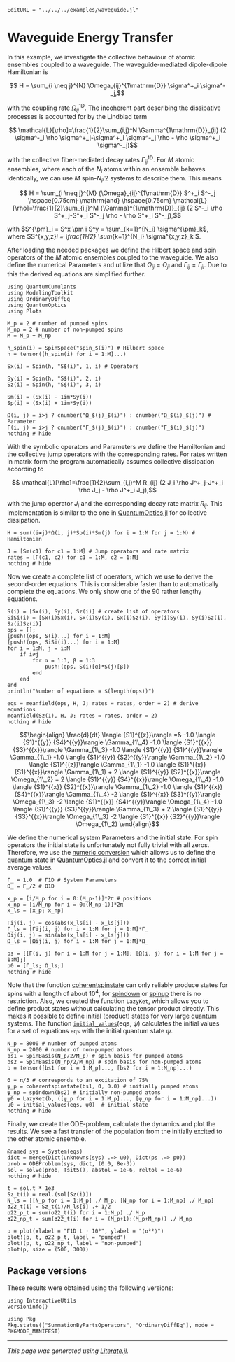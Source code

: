```@meta
EditURL = "../../../examples/waveguide.jl"
```

# Waveguide Energy Transfer

In this example, we investigate the collective behaviour of atomic ensembles coupled to a waveguide. The waveguide-mediated dipole-dipole Hamiltonian is
```math
    H = \sum_{i \neq j}^{N} \Omega_{ij}^{1\mathrm{D}} \sigma^+_i \sigma^-_j,
```
with the coupling rate $\Omega^{1\mathrm{D}}_{ij}$.
The incoherent part describing the dissipative processes is accounted for by the Lindblad term
```math
    \mathcal{L}[\rho]=\frac{1}{2}\sum_{i,j}^N \Gamma^{1\mathrm{D}}_{ij} (2 \sigma^-_i \rho \sigma^+_j-\sigma^+_i \sigma^-_j \rho - \rho \sigma^+_i \sigma^-_j)
```
with the collective fiber-mediated decay rates $\Gamma^{1\mathrm{D}}_{ij}$. For $M$ atomic ensembles, where each of the $N_i$ atoms within an ensemble behaves identically, we can use $M$ spin-$N_i/2$ systems to describe them. This means
```math
    H = \sum_{i \neq j}^{M} {\Omega}_{ij}^{1\mathrm{D}} S^+_i S^-_j \hspace{0.75cm} \mathrm{and} \hspace{0.75cm} \mathcal{L}[\rho]=\frac{1}{2}\sum_{i,j}^M {\Gamma}^{1\mathrm{D}}_{ij} (2 S^-_i \rho S^+_j-S^+_i S^-_j \rho - \rho S^+_i S^-_j),
```
with $S^{\pm}_i = S^x \pm i S^y = \sum_{k=1}^{N_i} \sigma^{\pm}_k$, where $S^{x,y,z}_i = \frac{1}{2} \sum_{k=1}^{N_i} \sigma^{x,y,z}_k $.

After loading the needed packages we define the Hilbert space and spin operators of the $M$ atomic ensembles coupled to the waveguide. We also define the numerical Parameters and utilize that $\Omega_{ij} = \Omega_{ji}$ and $\Gamma_{ij} = \Gamma_{ji}$. Due to this the derived equations are simplified further.

````@example waveguide
using QuantumCumulants
using ModelingToolkit
using OrdinaryDiffEq
using QuantumOptics
using Plots

M_p = 2 # number of pumped spins
M_np = 2 # number of non-pumped spins
M = M_p + M_np

h_spin(i) = SpinSpace("spin_$(i)") # Hilbert space
h = tensor([h_spin(i) for i = 1:M]...)

Sx(i) = Spin(h, "S$(i)", 1, i) # Operators

Sy(i) = Spin(h, "S$(i)", 2, i)
Sz(i) = Spin(h, "S$(i)", 3, i)

Sm(i) = (Sx(i) - 1im*Sy(i))
Sp(i) = (Sx(i) + 1im*Sy(i))

Ω(i, j) = i>j ? cnumber("Ω_$(j)_$(i)") : cnumber("Ω_$(i)_$(j)") # Parameter
Γ(i, j) = i>j ? cnumber("Γ_$(j)_$(i)") : cnumber("Γ_$(i)_$(j)")
nothing # hide
````

With the symbolic operators and Parameters we define the Hamiltonian and the collective jump operators with the corresponding rates. For rates written in matrix form the program automatically assumes collective dissipation according to
```math
    \mathcal{L}[\rho]=\frac{1}{2}\sum_{i,j}^M R_{ij} (2 J_i \rho J^+_j-J^+_i \rho J_j - \rho J^+_i J_j),
```
with the jump operator $J_i$ and the corresponding decay rate matrix $R_{ij}$. This implementation is similar to the one in [QuantumOptics.jl](https://docs.qojulia.org/timeevolution/master/) for collective dissipation.

````@example waveguide
H = sum((i≠j)*Ω(i, j)*Sp(i)*Sm(j) for i = 1:M for j = 1:M) # Hamiltonian

J = [Sm(c1) for c1 = 1:M] # Jump operators and rate matrix
rates = [Γ(c1, c2) for c1 = 1:M, c2 = 1:M]
nothing # hide
````

Now we create a complete list of operators, which we use to derive the second-order equations. This is considerable faster than to automatically complete the equations. We only show one of the 90 rather lengthy equations.

````@example waveguide
S(i) = [Sx(i), Sy(i), Sz(i)] # create list of operators
SiSi(i) = [Sx(i)Sx(i), Sx(i)Sy(i), Sx(i)Sz(i), Sy(i)Sy(i), Sy(i)Sz(i), Sz(i)Sz(i)]
ops = [];
[push!(ops, S(i)...) for i = 1:M]
[push!(ops, SiSi(i)...) for i = 1:M]
for i = 1:M, j = i:M
    if i≠j
        for α = 1:3, β = 1:3
            push!(ops, S(i)[α]*S(j)[β])
        end
    end
end
println("Number of equations = $(length(ops))")

eqs = meanfield(ops, H, J; rates = rates, order = 2) # derive equations
meanfield(Sz(1), H, J; rates = rates, order = 2)
nothing # hide
````

```math
\begin{align}
\frac{d}{dt} \langle {S1}^{{z}}\rangle  =& -1.0 \langle {S1}^{{y}}  {S4}^{{y}}\rangle  \Gamma_{1\_4} -1.0 \langle {S1}^{{x}}  {S3}^{{x}}\rangle  \Gamma_{1\_3} -1.0 \langle {S1}^{{y}}  {S1}^{{y}}\rangle  \Gamma_{1\_1} -1.0 \langle {S1}^{{y}}  {S2}^{{y}}\rangle  \Gamma_{1\_2} -1.0 \langle {S1}^{{z}}\rangle  \Gamma_{1\_1} -1.0 \langle {S1}^{{x}}  {S1}^{{x}}\rangle  \Gamma_{1\_1} + 2 \langle {S1}^{{y}}  {S2}^{{x}}\rangle  \Omega_{1\_2} + 2 \langle {S1}^{{y}}  {S4}^{{x}}\rangle  \Omega_{1\_4} -1.0 \langle {S1}^{{x}}  {S2}^{{x}}\rangle  \Gamma_{1\_2} -1.0 \langle {S1}^{{x}}  {S4}^{{x}}\rangle  \Gamma_{1\_4} -2 \langle {S1}^{{x}}  {S3}^{{y}}\rangle  \Omega_{1\_3} -2 \langle {S1}^{{x}}  {S4}^{{y}}\rangle  \Omega_{1\_4} -1.0 \langle {S1}^{{y}}  {S3}^{{y}}\rangle  \Gamma_{1\_3} + 2 \langle {S1}^{{y}}  {S3}^{{x}}\rangle  \Omega_{1\_3} -2 \langle {S1}^{{x}}  {S2}^{{y}}\rangle  \Omega_{1\_2}
\end{align}
```

We define the numerical system Parameters and the initial state. For spin operators the initial state is unfortunately not fully trivial with all zeros. Therefore, we use the [numeric conversion](https://qojulia.github.io/QuantumCumulants.jl/stable/implementation/#Numeric-averages-and-conversion) which allows us to define the quantum state in [QuantumOptics.jl](https://docs.qojulia.org/quantumobjects/states/) and convert it to the correct initial average values.

````@example waveguide
Γ_ = 1.0  # Γ1D # System Parameters
Ω_ = Γ_/2 # Ω1D

x_p = [i/M_p for i = 0:(M_p-1)]*2π # positions
x_np = [i/M_np for i = 0:(M_np-1)]*2π
x_ls = [x_p; x_np]

Γij(i, j) = cos(abs(x_ls[i] - x_ls[j]))
Γ_ls = [Γij(i, j) for i = 1:M for j = 1:M]*Γ_
Ωij(i, j) = sin(abs(x_ls[i] - x_ls[j]))
Ω_ls = [Ωij(i, j) for i = 1:M for j = 1:M]*Ω_

ps = [[Γ(i, j) for i = 1:M for j = 1:M]; [Ω(i, j) for i = 1:M for j = 1:M];]
p0 = [Γ_ls; Ω_ls;]
nothing # hide
````

Note that the function [coherentspinstate](https://docs.qojulia.org/api/#QuantumOpticsBase.coherentspinstate) can only reliably produce states for spins with a length of about $10^4$, for [spindown](https://docs.qojulia.org/api/#QuantumOpticsBase.spindown) or [spinup](https://docs.qojulia.org/api/#QuantumOpticsBase.spinup) there is no restriction. Also, we created the function `LazyKet`, which allows you to define product states without calculating the tensor product directly. This makes it possible to define initial (product) states for very large quantum systems. The function [`initial_values`](@ref)(eqs, $\psi$) calculates the initial values for a set of equations `eqs` with the initial quantum state $\psi$.

````@example waveguide
N_p = 8000 # number of pumped atoms
N_np = 2000 # number of non-pumped atoms
bs1 = SpinBasis(N_p/2/M_p) # spin basis for pumped atoms
bs2 = SpinBasis(N_np/2/M_np) # spin basis for non-pumped atoms
b = tensor([bs1 for i = 1:M_p]..., [bs2 for i = 1:M_np]...)

Θ = π/3 # corresponds to an excitation of 75%
ψ_p = coherentspinstate(bs1, Θ, 0.0) # initially pumped atoms
ψ_np = spindown(bs2) # initially non-pumped atoms
ψ0 = LazyKet(b, ([ψ_p for i = 1:M_p]..., [ψ_np for i = 1:M_np]...))
u0 = initial_values(eqs, ψ0)  # initial state
nothing # hide
````

Finally, we create the ODE-problem, calculate the dynamics and plot the results. We see a fast transfer of the population from the initially excited to the other atomic ensemble.

````@example waveguide
@named sys = System(eqs)
dict = merge(Dict(unknowns(sys) .=> u0), Dict(ps .=> p0))
prob = ODEProblem(sys, dict, (0.0, 8e-3))
sol = solve(prob, Tsit5(), abstol = 1e-6, reltol = 1e-6)
nothing # hide
````

````@example waveguide
t = sol.t * 1e3
Sz_t(i) = real.(sol[Sz(i)])
N_ls = [[N_p for i = 1:M_p] ./ M_p; [N_np for i = 1:M_np] ./ M_np]
σ22_t(i) = Sz_t(i)/N_ls[i] .+ 1/2
σ22_p_t = sum(σ22_t(i) for i = 1:M_p) ./ M_p
σ22_np_t = sum(σ22_t(i) for i = (M_p+1):(M_p+M_np)) ./ M_np

p = plot(xlabel = "Γ1D t ⋅ 10³", ylabel = "⟨σ²²⟩")
plot!(p, t, σ22_p_t, label = "pumped")
plot!(p, t, σ22_np_t, label = "non-pumped")
plot(p, size = (500, 300))
````

## Package versions

These results were obtained using the following versions:

````@example waveguide
using InteractiveUtils
versioninfo()

using Pkg
Pkg.status(["SummationByPartsOperators", "OrdinaryDiffEq"], mode = PKGMODE_MANIFEST)
````

---

*This page was generated using [Literate.jl](https://github.com/fredrikekre/Literate.jl).*

